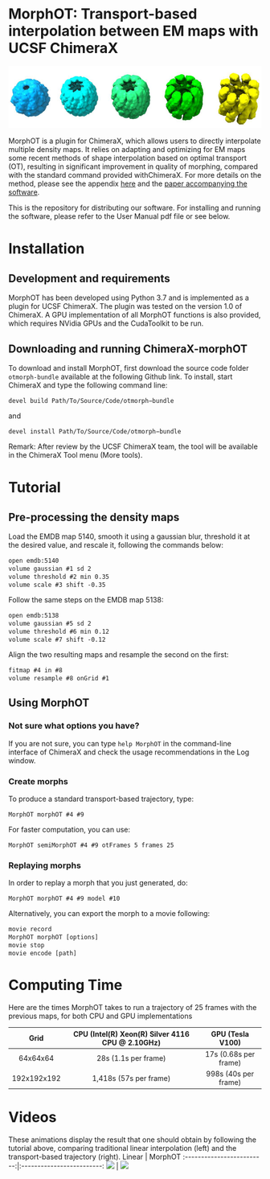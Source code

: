 # MorphOT: Transport-based interpolation between EM maps with UCSF ChimeraX

![OT morphing on chaperonin](.readme_material/chaperonin.png)

MorphOT is  a  plugin  for ChimeraX,  which  allows  users  to  directly  interpolate  multiple density maps.  It relies on adapting and optimizing for EM maps some recent methods of shape interpolation based on optimal transport (OT), resulting in significant improvement in quality of morphing,  compared with the standard command provided withChimeraX. For more details on the method, please see the appendix [here](https://raw.githubusercontent.com/kdd-ubc/MorphOT/master/MorphOT_user_manual.pdf) and the [paper accompanying the software](https://www.biorxiv.org/content/10.1101/2020.09.08.286302v1).

This is the repository for distributing our software. For installing and running the software, please refer to the User Manual pdf file or see below.

# Installation

## Development and requirements

MorphOT has been developed using Python 3.7 and is implemented as a plugin for UCSF ChimeraX. The plugin was tested on the version 1.0 of ChimeraX. A GPU implementation of all MorphOT functions  is  also  provided,  which  requires  NVidia  GPUs  and  the  CudaToolkit to be run.

## Downloading and running ChimeraX-morphOT

To download and install MorphOT, first download the source code folder `otmorph-bundle` available at the following Github link. To install, start ChimeraX and type the following command line:

```
devel build Path/To/Source/Code/otmorph−bundle
```
and
```
devel install Path/To/Source/Code/otmorph−bundle
```

Remark: After review by the UCSF ChimeraX team, the tool will be available in the ChimeraX Tool menu (More tools).

# Tutorial

## Pre-processing the density maps

Load the EMDB map 5140, smooth it using a gaussian blur, threshold it at the desired value, and rescale it, following the commands below:
```
open emdb:5140
volume gaussian #1 sd 2
volume threshold #2 min 0.35
volume scale #3 shift -0.35
```

Follow the same steps on the EMDB map 5138:
```
open emdb:5138
volume gaussian #5 sd 2
volume threshold #6 min 0.12
volume scale #7 shift -0.12
```

Align the two resulting maps and resample the second on the first:
```
fitmap #4 in #8
volume resample #8 onGrid #1
```

## Using MorphOT

### Not sure what options you have?
If you are not sure, you can type `help MorphOT` in the command-line interface of ChimeraX and check the usage recommendations in the Log window.

### Create morphs

To produce a standard transport-based trajectory, type:
```
MorphOT morphOT #4 #9
```

For faster computation, you can use:
```
MorphOT semiMorphOT #4 #9 otFrames 5 frames 25
```

### Replaying morphs

In order to replay a morph that you just generated, do:
```
MorphOT morphOT #4 #9 model #10
```

Alternatively, you can export the morph to a movie following:
```
movie record
MorphOT morphOT [options]
movie stop
movie encode [path]
```

# Computing Time

Here are the times MorphOT takes to run a trajectory of 25 frames with the previous maps, for both CPU and GPU implementations

Grid        | CPU (Intel(R) Xeon(R) Silver 4116 CPU @ 2.10GHz) | GPU (Tesla V100)
:----------:|:------------------------------------------------:|:---------------:
64x64x64    | 28s (1.1s per frame)                             | 17s (0.68s per frame)
192x192x192 | 1,418s (57s per frame)                           | 998s (40s per frame) 

# Videos
These animations display the result that one should obtain by following the tutorial above, comparing traditional linear interpolation (left) and the transport-based trajectory (right).
Linear            |  MorphOT
:-------------------------:|:-------------------------:
![](5138_5140_linear.gif)  |  ![](5138_5140_OT.gif)

